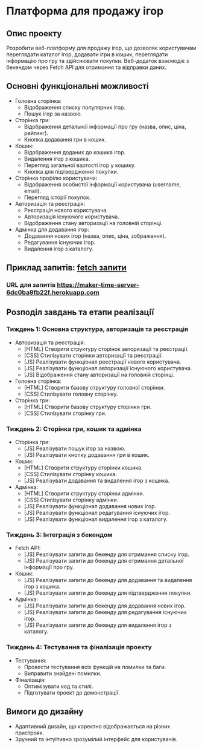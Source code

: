 # Платформа для продажу ігор
## Опис проекту

Розробити веб-платформу для продажу ігор, що дозволяє користувачам переглядати каталог ігор, додавати ігри в кошик, переглядати інформацію про гру та здійснювати покупки. Веб-додаток взаємодіє з бекендом через Fetch API для отримання та відправки даних.

## Основні функціональні можливості
- Головна сторінка:
  - Відображення списку популярних ігор.
  - Пошук ігор за назвою.
- Сторінка гри:
  - Відображення детальної інформації про гру (назва, опис, ціна, рейтинг).
  - Кнопка додавання гри в кошик.
- Кошик:
  - Відображення доданих до кошика ігор. 
  - Видалення ігор з кошика. 
  - Перегляд загальної вартості ігор у кошику. 
  - Кнопка для підтвердження покупки.
- Сторінка профілю користувача:
  - Відображення особистої інформації користувача (username, email). 
  - Перегляд історії покупок.
- Авторизація та реєстрація:
  - Реєстрація нового користувача.
  - Авторизація існуючого користувача.
  - Відображення стану авторизації на головній сторінці.
- Адмінка для додавання ігор:
  - Додавання нових ігор (назва, опис, ціна, зображення).
  - Редагування існуючих ігор.
  - Видалення ігор з каталогу.



## Приклад запитів: [fetch запити](fetch-examples.md)

### URL для запитів https://maker-time-server-6dc0ba9fb22f.herokuapp.com

## Розподіл завдань та етапи реалізації
### Тиждень 1: Основна структура, авторизація та реєстрація

- Авторизація та реєстрація:
  - [HTML] Створити структуру сторінок авторизації та реєстрації.
  - [CSS] Стилізувати сторінки авторизації та реєстрації.
  - [JS] Реалізувати функціонал реєстрації нового користувача.
  - [JS] Реалізувати функціонал авторизації існуючого користувача.
  - [JS] Відображення стану авторизації на головній сторінці.
- Головна сторінка:
  - [HTML] Створити базову структуру головної сторінки.
  - [CSS] Стилізувати головну сторінку.
- Сторінка гри:
  - [HTML] Створити базову структуру сторінки гри.
  - [CSS] Стилізувати сторінку гри.

### Тиждень 2: Сторінка гри, кошик та адмінка

- Сторінка гри:
  - [JS] Реалізувати пошук ігор за назвою.
  - [JS] Реалізувати кнопку додавання гри в кошик.
- Кошик:
  - [HTML] Створити структуру сторінки кошика.
  - [CSS] Стилізувати сторінку кошика.
  - [JS] Реалізувати додавання та видалення ігор з кошика.
- Адмінка:
  - [HTML] Створити структуру сторінки адмінки.
  - [CSS] Стилізувати сторінку адмінки.
  - [JS] Реалізувати функціонал додавання нових ігор.
  - [JS] Реалізувати функціонал редагування існуючих ігор.
  - [JS] Реалізувати функціонал видалення ігор з каталогу.

### Тиждень 3: Інтеграція з бекендом

- Fetch API:
  - [JS] Реалізувати запити до бекенду для отримання списку ігор.
  - [JS] Реалізувати запити до бекенду для отримання детальної інформації про гру.
- Кошик:
  - [JS] Реалізувати запити до бекенду для додавання та видалення ігор з кошика.
  - [JS] Реалізувати запити до бекенду для підтвердження покупки.
- Адмінка:
  - [JS] Реалізувати запити до бекенду для додавання нових ігор.
  - [JS] Реалізувати запити до бекенду для редагування існуючих ігор.
  - [JS] Реалізувати запити до бекенду для видалення ігор з каталогу.

### Тиждень 4: Тестування та фіналізація проекту

- Тестування:
  - Провести тестування всіх функцій на помилки та баги.
  - Виправити знайдені помилки.
- Фіналізація:
  - Оптимізувати код та стилі.
  - Підготувати проект до демонстрації.

## Вимоги до дизайну
- Адаптивний дизайн, що коректно відображається на різних пристроях.
- Зручний та інтуїтивно зрозумілий інтерфейс для користувачів.
